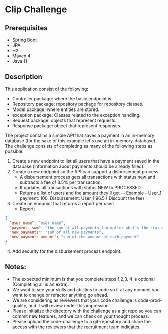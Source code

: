 # Clip Challenge

## Prerequisites

- Spring Boot
- JPA
- H2
- Maven 4
- Java 11

## Description

This application consist of the following:

- Controller package:  where the basic endpoint is.
- Repository package:  repository package for repository classes.
- Model package: where entities are stored.
- exception package: Classes related to the exception handling.
- Request package: objects that represent requests.
- Response package: object that represent responses.

The project contains a simple API that saves a payment in an in-memory database (for the sake of this example let's use
an in-memory-database). The challenge consists of completing as many of the following steps as possible:

1. Create a new endpoint to list all users that have a payment saved in the database (information about payments should
   be already filled).
2. Create a new endpoint so the API can support a disbursement process:
    - A disbursement process gets all transactions with status new and subtracts a fee of 3.5% per transaction.
    - It updates all transactions with status NEW to PROCESSED.
    - Returns a list of users and the amount they'll get -- Example - User_1 payment: 100, Disbursement: User_1:96.5 (
      Discount the fee)
3. Create an endpoint that returns a report per user:
    - Report:

```json
{
  "user_name": "user name",
  "payments_sum": "the sum of all payments (no matter what's the status)",
  "new_payments": "sum of all new payments",
  "new_payments_amount": "sum of the amount of each payment"
}
```

4. Add security for the disbursement process endpoint.

## Notes:

- The expected minimum is that you complete steps 1,2,3. 4 is optional  (Completing all is an extra).
- We want to see your skills and abilities to code so if at any moment you want to change or refactor anything go ahead.
- We are considering as reviewers that your code challenge is code-prod-quality, and it will review under this
  impression.
- Please initialize the directory with the challenge as a git repo so you can commit new features, and we can check on
  your thought process.
- Please upload the code-challenge to a git-repository and share the access with the reviewers that the recruitment team
  indicates. 